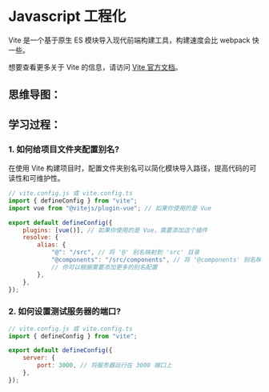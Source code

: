 # Javascript 工程化

Vite 是一个基于原生 ES 模块导入现代前端构建工具，构建速度会比 webpack 快一些。

想要查看更多关于 Vite 的信息，请访问 [Vite 官方文档](https://vitejs.dev/)。

## 思维导图：

<ElMindmap :data="data" height="500" offsetLeft="50" />

<script setup>
import { ref } from "vue";
const data = ref({
	data: {
		text: "Vite",
	},
	children: [
		{ 
			data: { text: "常见配置 Config" },
			children: [
				{ data: { text: "别名 alias" } },
				{ data: { text: "服务器端口 port" } },
			]
		},
		{ data: { text: "构建开发环境 Build", } },
	],
})
</script>


## 学习过程：

### 1. 如何给项目文件夹配置别名?

在使用 Vite 构建项目时，配置文件夹别名可以简化模块导入路径，提高代码的可读性和可维护性。

```js
// vite.config.js 或 vite.config.ts
import { defineConfig } from "vite";
import vue from "@vitejs/plugin-vue"; // 如果你使用的是 Vue        

export default defineConfig({
	plugins: [vue()], // 如果你使用的是 Vue，需要添加这个插件
	resolve: {
		alias: {
			"@": "/src", // 将 '@' 别名映射到 'src' 目录
			"@components": "/src/components", // 将 '@components' 别名映射到 'src/components' 目录
			// 你可以根据需要添加更多的别名配置
		},
	},
});
```

### 2. 如何设置测试服务器的端口?

```js
// vite.config.js 或 vite.config.ts
import { defineConfig } from "vite";

export default defineConfig({
	server: {
		port: 3000, // 将服务器运行在 3000 端口上
	},
});
```
